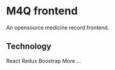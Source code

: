 # M4Q frontend

An opensource medicine record frontend.

## Technology

React
Redux
Boostrap
More ...
